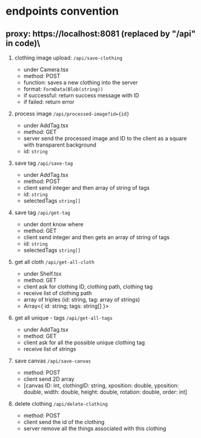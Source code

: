 # endpoints convention

## proxy: https://localhost:8081 (replaced by "/api" in code)\

1. clothing image upload: `/api/save-clothing`

   - under Camera.tsx
   - method: POST
   - function: saves a new clothing into the server
   - format: `FormData(Blob(string))`
   - if successful: return success message with ID
   - if failed: return error

2. process image `/api/processed-image?id={id}`
   - under AddTag.tsx
   - method: GET
   - server send the processed image and ID to the client as a square with transparent background
   - id: `string`

3. save tag `/api/save-tag`
   - under AddTag.tsx
   - method: POST
   - client send integer and then array of string of tags
   - id: `string`
   - selectedTags `string[]`

4. save tag `/api/get-tag`
   - under dont know where
   - method: GET
   - client send integer and then gets an array of string of tags
   - id: `string`
   - selectedTags `string[]`

5. get all cloth `/api/get-all-cloth`

   - under Shelf.tsx
   - method: GET
   - client ask for clothing ID, clothing path, clothing tag
   - receive list of clothing path
   - array of triples (id: string, tag: array of strings)
   - Array<{ id: string; tags: string[] }>

6. get all unique - tags `/api/get-all-tags`

   - under AddTag.tsx
   - method: GET
   - client ask for all the possible unique clothing tag
   - receive list of strings

7. save canvas `/api/save-canvas`
   - method: POST
   - client send 2D array
   - [canvas ID: int, clothingID: string, xposition: double, yposition: double, width: double, height: double, rotation: double, order: int]

8. delete clothing `/api/delete-clothing`
   - method: POST
   - client send the id of the clothing
   - server remove all the things associated with this clothing
